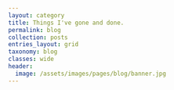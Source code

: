 ```yaml
---
layout: category
title: Things I've gone and done.
permalink: blog
collection: posts
entries_layout: grid
taxonomy: blog
classes: wide
header:
  image: /assets/images/pages/blog/banner.jpg
---
```


